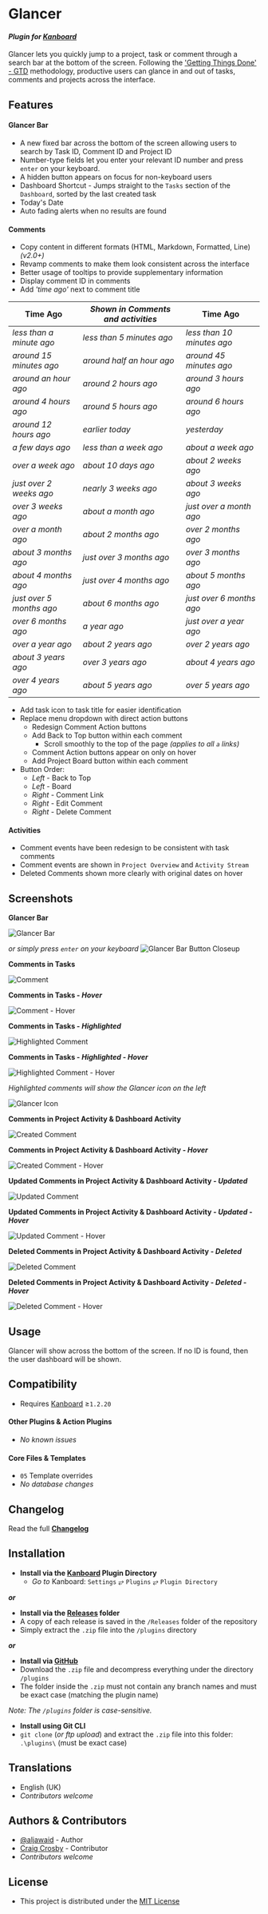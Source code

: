# Glancer

#### _Plugin for [Kanboard](https://github.com/fguillot/kanboard "Kanboard - Kanban Project Management Software")_

Glancer lets you quickly jump to a project, task or comment through a search bar at the bottom of the screen. Following the ['Getting Things Done' - GTD](https://en.wikipedia.org/wiki/Getting_Things_Done) methodology, productive users can glance in and out of tasks, comments and projects across the interface.


Features
-------------

#### Glancer Bar
- A new fixed bar across the bottom of the screen allowing users to search by Task ID, Comment ID and Project ID
- Number-type fields let you enter your relevant ID number and press `enter` on your keyboard.
- A hidden button appears on focus for non-keyboard users
- Dashboard Shortcut - Jumps straight to the `Tasks` section of the `Dashboard`, sorted by the last created task
- Today's Date
- Auto fading alerts when no results are found
#### Comments
- Copy content in different formats (HTML, Markdown, Formatted, Line) _(v2.0+)_
- Revamp comments to make them look consistent across the interface
- Better usage of tooltips to provide supplementary information
- Display comment ID in comments
- Add _'time ago'_ next to comment title

| Time Ago | _Shown in Comments and activities_ | Time Ago |
|----------|------------------------------------|----------|
| _less than a minute ago_ | _less than 5 minutes ago_ | _less than 10 minutes ago_ |
| _around 15 minutes ago_ | _around half an hour ago_ | _around 45 minutes ago_ |
| _around an hour ago_ | _around 2 hours ago_ | _around 3 hours ago_ |
| _around 4 hours ago_ | _around 5 hours ago_ | _around 6 hours ago_ |
| _around 12 hours ago_ | _earlier today_ | _yesterday_ |
| _a few days ago_ | _less than a week ago_ | _about a week ago_ |
| _over a week ago_ | _about 10 days ago_ | _about 2 weeks ago_ |
| _just over 2 weeks ago_ | _nearly 3 weeks ago_ | _about 3 weeks ago_ |
| _over 3 weeks ago_ | _about a month ago_ | _just over a month ago_ |
| _over a month ago_ | _about 2 months ago_ | _over 2 months ago_ |
| _about 3 months ago_ | _just over 3 months ago_ | _over 3 months ago_ |
| _about 4 months ago_ | _just over 4 months ago_ |  _about 5 months ago_ |
| _just over 5 months ago_ | _about 6 months ago_ | _just over 6 months ago_ |
| _over 6 months ago_ | _a year ago_ | _just over a year ago_ |
| _over a year ago_ | _about 2 years ago_ | _over 2 years ago_ |
| _about 3 years ago_ | _over 3 years ago_ | _about 4 years ago_ |
| _over 4 years ago_ |  _about 5 years ago_ | _over 5 years ago_ |

- Add task icon to task title for easier identification
- Replace menu dropdown with direct action buttons
  - Redesign Comment Action buttons
  - Add Back to Top button within each comment
      - Scroll smoothly to the top of the page _(applies to all `a` links)_
  - Comment Action buttons appear on only on hover
  - Add Project Board button within each comment
- Button Order:
  - _Left_ - Back to Top
  - _Left_ - Board
  - _Right_ - Comment Link
  - _Right_ - Edit Comment
  - _Right_ - Delete Comment

#### Activities
- Comment events have been redesign to be consistent with task comments
- Comment events are shown in `Project Overview` and `Activity Stream`
- Deleted Comments shown more clearly with original dates on hover

Screenshots
----------

**Glancer Bar**

![Glancer Bar](../master/Screenshots/screenshot-glancer.png "Glancer Bar")

_or simply press `enter` on your keyboard_
![Glancer Bar Button Closeup](../master/Screenshots/screenshot-glancer-bar-closeup.png "Glancer Bar Button Closeup")

**Comments in Tasks**

![Comment](../master/Screenshots/screenshot-comment.png "Comment")

**Comments in Tasks - _Hover_**

![Comment - Hover](../master/Screenshots/screenshot-comment-hover.png "Comment - Hover")

**Comments in Tasks - _Highlighted_**

![Highlighted Comment](../master/Screenshots/screenshot-comment-highlighted.png "Highlighted Comment")

**Comments in Tasks - _Highlighted_ - _Hover_**

![Highlighted Comment - Hover](../master/Screenshots/screenshot-comment-highlighted-hover.png "Highlighted Comment - Hover")

_Highlighted comments will show the Glancer icon on the left_

![Glancer Icon](../master/Screenshots/glancer-icon-full-width.png)

**Comments in Project Activity & Dashboard Activity**

![Created Comment](../master/Screenshots/screenshot-comment-activity-created.png "Created Comment")

**Comments in Project Activity & Dashboard Activity - _Hover_**

![Created Comment - Hover](../master/Screenshots/screenshot-comment-activity-created-hover.png "Created Comment - Hover")

**Updated Comments in Project Activity & Dashboard Activity - _Updated_**

![Updated Comment](../master/Screenshots/screenshot-comment-activity-updated.png "Updated Comment")

**Updated Comments in Project Activity & Dashboard Activity - _Updated_ - _Hover_**

![Updated Comment - Hover](../master/Screenshots/screenshot-comment-activity-updated-hover.png "Updated Comment - Hover")

**Deleted Comments in Project Activity & Dashboard Activity - _Deleted_**

![Deleted Comment](../master/Screenshots/screenshot-comment-activity-deleted.png "Deleted Comment")

**Deleted Comments in Project Activity & Dashboard Activity - _Deleted_ - _Hover_**

![Deleted Comment - Hover](../master/Screenshots/screenshot-comment-activity-deleted-hover.png "Deleted Comment - Hover")


Usage
-------------

Glancer will show across the bottom of the screen. If no ID is found, then the user dashboard will be shown.


Compatibility
-------------

- Requires [Kanboard](https://github.com/fguillot/kanboard "Kanboard - Kanban Project Management Software") ≥`1.2.20`

#### Other Plugins & Action Plugins
- _No known issues_
#### Core Files & Templates
- `05` Template overrides
- _No database changes_


Changelog
---------

Read the full [**Changelog**](../master/changelog.md "See changes")


Installation
------------

- **Install via the [Kanboard](https://github.com/fguillot/kanboard "Kanboard - Kanban Project Management Software") Plugin Directory**
  - _Go to_ Kanboard: `Settings` &#10562; `Plugins` &#10562; `Plugin Directory`

**_or_**

- **Install via the [Releases](../master/Releases/ "A copy of each release is saved in the folder") folder**
 - A copy of each release is saved in the `/Releases` folder of the repository
 - Simply extract the `.zip` file into the `/plugins` directory

**_or_**

- **Install via [GitHub](https://github.com/aljawaid "Find the correct plugin from the list of repositories")**
- Download the `.zip` file and decompress everything under the directory `/plugins`
- The folder inside the `.zip` must not contain any branch names and must be exact case (matching the plugin name)

_Note: The `/plugins` folder is case-sensitive._

- **Install using Git CLI**
- `git clone` (_or ftp upload_) and extract the `.zip` file into this folder: `.\plugins\` (must be exact case)


Translations
------------

- English (UK)
- _Contributors welcome_


Authors & Contributors
----------------------

- [@aljawaid](https://github.com/aljawaid) - Author
- [Craig Crosby](https://github.com/creecros) - Contributor
- _Contributors welcome_


License
-------
- This project is distributed under the [MIT License](../master/LICENSE "Read The MIT license")
